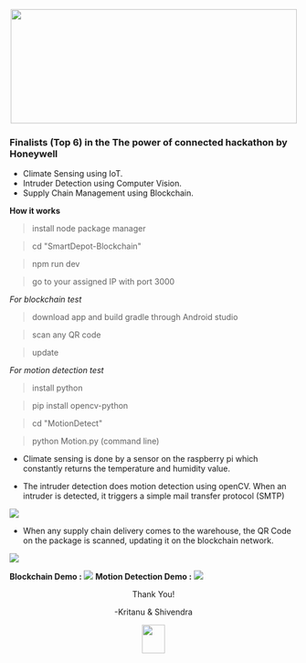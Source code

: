 
<p align="center">
<img src="https://github.com/kritanu82/SmartDepot/blob/master/PresentationHoneywell/sdmainlogo.jpg" width="501" height="200">



### Finalists (Top 6) in the The power of connected hackathon by Honeywell

* Climate Sensing using IoT.
* Intruder Detection using Computer Vision.
* Supply Chain Management using Blockchain.


**How it works**

> install node package manager

> cd "SmartDepot-Blockchain"

> npm run dev

> go to your assigned IP with port 3000

*For blockchain test*

> download app and build gradle through Android studio

> scan any QR code

> update

*For motion detection test*

> install python

> pip install opencv-python

> cd "MotionDetect"

> python Motion.py (command line)

* Climate sensing is done by a sensor on the raspberry pi which constantly returns the temperature and humidity value.

* The intruder detection does motion detection using openCV. When an intruder is detected, it triggers a simple mail transfer protocol (SMTP)

<img src="https://github.com/kritanu82/SmartDepot/blob/master/PresentationHoneywell/Flow%20Diagrams/Motion%20Detection%20Diagram.png">

* When any supply chain delivery comes to the warehouse, the QR Code on the package is scanned, updating it on the blockchain network.

<img src="https://github.com/kritanu82/SmartDepot/blob/master/PresentationHoneywell/Flow%20Diagrams/Blockchain%20Implementation%20Diagram.png">

**Blockchain Demo :**
<img src="https://github.com/kritanu82/SmartDepot/blob/master/PresentationHoneywell/Blockchaindemo.png">
**Motion Detection Demo :**
<img src="https://github.com/kritanu82/SmartDepot/blob/master/PresentationHoneywell/MotionDetectdemo.png">

<center>Thank You!
  
-Kritanu & Shivendra</center>
</p>
<p align="center">
<img src="https://github.com/kritanu82/SmartDepot/blob/master/PresentationHoneywell/sdsmalllogo.jpg" width="40" height="50">
</p>
